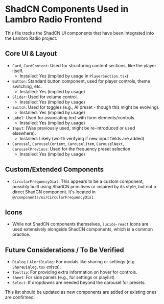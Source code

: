 # ShadCN Components Used in Lambro Radio Frontend

This file tracks the ShadCN UI components that have been integrated into the Lambro Radio project.

## Core UI & Layout

*   `Card`, `CardContent`: Used for structuring content sections, like the player itself.
    *   Installed: Yes (implied by usage in `PlayerSection.tsx`)
*   `Button`: Standard button component, used for player controls, theme switching, etc.
    *   Installed: Yes (implied by usage)
*   `Slider`: Used for volume control.
    *   Installed: Yes (implied by usage)
*   `Switch`: Used for toggles (e.g., AI preset - though this might be evolving).
    *   Installed: Yes (implied by usage)
*   `Label`: Used for associating text with form elements/controls.
    *   Installed: Yes (implied by usage)
*   `Input`: (Was previously used, might be re-introduced or used elsewhere).
    *   Installed: Likely (worth verifying if new input fields are added)
*   `Carousel`, `CarouselContent`, `CarouselItem`, `CarouselNext`, `CarouselPrevious`: Used for the frequency preset selection.
    *   Installed: Yes (implied by usage)

## Custom/Extended Components

*   `CircularFrequencyDial`: This appears to be a custom component, possibly built using ShadCN primitives or inspired by its style, but not a direct ShadCN component. It's located in `@/components/ui/CircularFrequencyDial`.

## Icons

*   While not ShadCN components themselves, `lucide-react` icons are used extensively alongside ShadCN components, which is a common practice.

## Future Considerations / To Be Verified

*   `Dialog` / `AlertDialog`: For modals like sharing or settings (e.g. `ShareDialog.tsx` exists).
*   `Tooltip`: For providing extra information on hover for controls.
*   `Sheet`: For side panels (e.g., for settings or playlist).
*   `Select`: If dropdowns are needed beyond the carousel for presets.

This list should be updated as new components are added or existing ones are confirmed. 